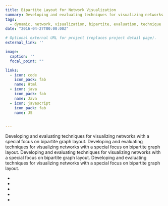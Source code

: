 ```yaml
---
title: Bipartite Layout for Network Visualization
summary: Developing and evaluating techniques for visualizing networks with a special focus on bipartite graph layout.
tags:
  - dynamic, network, visualization, bipartite, evaluation, technique
date: "2016-04-27T00:00:00Z"

# Optional external URL for project (replaces project detail page).
external_link: ''

image:
  caption: ''
  focal_point: ""

links:
  - icon: code
    icon_pack: fab
    name: Html
  - icon: java
    icon_pack: fab
    name: Java
  - icon: javascript
    icon_pack: fab
    name: JS
    

---
```

Developing and evaluating techniques for visualizing networks with a special focus on bipartite graph layout. Developing and evaluating techniques for visualizing networks with a special focus on bipartite graph layout. Developing and evaluating techniques for visualizing networks with a special focus on bipartite graph layout. Developing and evaluating techniques for visualizing networks with a special focus on bipartite graph layout. 
<ul class=network-icon aria-hidden=true>
    <li><a href=/#contact aria-label=envelope><i class="fas fa-envelope big-icon"></i></a>
    </li>
    <li><a href="https://scholar.google.com/citations?user=g-867ZoAAAAJ" target=_blank
            rel=noopener aria-label=graduation-cap><i
                class="fas fa-graduation-cap big-icon"></i></a></li>
    <li><a href=https://github.com/mottazabdelfattah target=_blank rel=noopener
            aria-label=github><i class="fab fa-github big-icon"></i></a></li>
    <li><a href=https://www.linkedin.com/ target=_blank rel=noopener aria-label=linkedin><i
                class="fab fa-linkedin big-icon"></i></a></li>
    <li><a href=/uploads/resume.pdf aria-label=cv><i class="ai ai-cv big-icon"></i></a></li>
</ul>